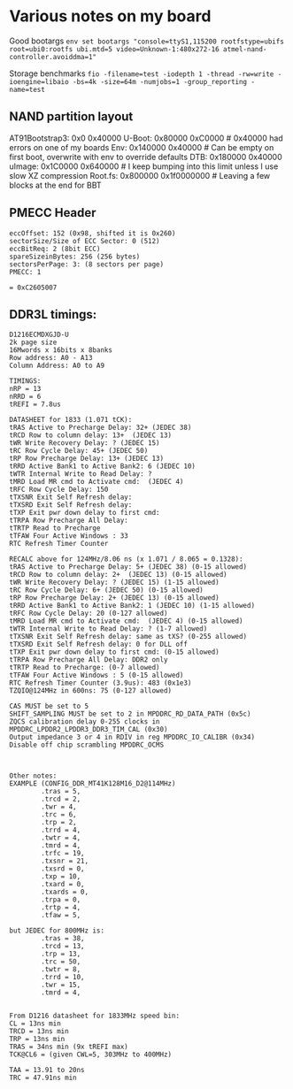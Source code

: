 # Various notes on my board


Good bootargs
`env set bootargs "console=ttyS1,115200 rootfstype=ubifs root=ubi0:rootfs ubi.mtd=5 video=Unknown-1:480x272-16 atmel-nand-controller.avoiddma=1"`

Storage benchmarks
`fio -filename=test -iodepth 1 -thread -rw=write -ioengine=libaio -bs=4k -size=64m -numjobs=1 -group_reporting -name=test`


## NAND partition layout

AT91Bootstrap3:		0x0		0x40000
U-Boot:			0x80000		0xC0000		# 0x40000 had errors on one of my boards
Env:			0x140000	0x40000		# Can be empty on first boot, overwrite with env to override defaults
DTB:			0x180000	0x40000		
uImage:			0x1C0000	0x640000	# I keep bumping into this limit unless I use slow XZ compression
Root.fs:		0x800000	0x1f0000000	# Leaving a few blocks at the end for BBT


## PMECC Header

```
eccOffset: 152 (0x98, shifted it is 0x260)
sectorSize/Size of ECC Sector: 0 (512)
eccBitReq: 2 (8bit ECC)
spareSizeinBytes: 256 (256 bytes)
sectorsPerPage: 3: (8 sectors per page)
PMECC: 1

= 0xC2605007
```


## DDR3L timings:
```
D1216ECMDXGJD-U
2k page size
16Mwords x 16bits x 8banks
Row address: A0 - A13
Column Address: A0 to A9

TIMINGS:
nRP = 13
nRRD = 6
tREFI = 7.8us

DATASHEET for 1833 (1.071 tCK):
tRAS Active to Precharge Delay: 32+ (JEDEC 38)
tRCD Row to column delay: 13+  (JEDEC 13)
tWR Write Recovery Delay: ? (JEDEC 15)
tRC Row Cycle Delay: 45+ (JEDEC 50)
tRP Row Precharge Delay: 13+ (JEDEC 13)
tRRD Active Bank1 to Active Bank2: 6 (JEDEC 10)
tWTR Internal Write to Read Delay: ?
tMRD Load MR cmd to Activate cmd:  (JEDEC 4)
tRFC Row Cycle Delay: 150
tTXSNR Exit Self Refresh delay: 
tTXSRD Exit Self Refresh delay: 
tTXP Exit pwr down delay to first cmd: 
tTRPA Row Precharge All Delay:
tTRTP Read to Precharge
tTFAW Four Active Windows : 33
RTC Refresh Timer Counter

RECALC above for 124MHz/8.06 ns (x 1.071 / 8.065 = 0.1328):
tRAS Active to Precharge Delay: 5+ (JEDEC 38) (0-15 allowed)
tRCD Row to column delay: 2+  (JEDEC 13) (0-15 allowed)
tWR Write Recovery Delay: ? (JEDEC 15) (1-15 allowed)
tRC Row Cycle Delay: 6+ (JEDEC 50) (0-15 allowed)
tRP Row Precharge Delay: 2+ (JEDEC 13) (0-15 allowed)
tRRD Active Bank1 to Active Bank2: 1 (JEDEC 10) (1-15 allowed)
tRFC Row Cycle Delay: 20 (0-127 allowed)
tMRD Load MR cmd to Activate cmd:  (JEDEC 4) (0-15 allowed)
tWTR Internal Write to Read Delay: ? (1-7 allowed)
tTXSNR Exit Self Refresh delay: same as tXS? (0-255 allowed)
tTXSRD Exit Self Refresh delay: 0 for DLL off
tTXP Exit pwr down delay to first cmd: (0-15 allowed)
tTRPA Row Precharge All Delay: DDR2 only
tTRTP Read to Precharge: (0-7 allowed)
tTFAW Four Active Windows : 5 (0-15 allowed)
RTC Refresh Timer Counter (3.9us): 483 (0x1e3)
TZQIO@124MHz in 600ns: 75 (0-127 allowed)

CAS MUST be set to 5
SHIFT_SAMPLING MUST be set to 2 in MPDDRC_RD_DATA_PATH (0x5c)
ZQCS calibration delay 0-255 clocks in MPDDRC_LPDDR2_LPDDR3_DDR3_TIM_CAL (0x30)
Output impedance 3 or 4 in RDIV in reg MPDDRC_IO_CALIBR (0x34)
Disable off chip scrambling MPDDRC_OCMS



Other notes:
EXAMPLE (CONFIG_DDR_MT41K128M16_D2@114MHz)
		.tras = 5,
        .trcd = 2,
        .twr = 4,
        .trc = 6,
        .trp = 2,
        .trrd = 4,
        .twtr = 4,
        .tmrd = 4,
        .trfc = 19,
        .txsnr = 21,
        .txsrd = 0,
        .txp = 10,
        .txard = 0,
        .txards = 0,
        .trpa = 0,
        .trtp = 4,
        .tfaw = 5,

but JEDEC for 800MHz is:
        .tras = 38,
        .trcd = 13,
        .trp = 13,
        .trc = 50,
        .twtr = 8,
        .trrd = 10,
        .twr = 15,
        .tmrd = 4,


From D1216 datasheet for 1833MHz speed bin:
CL = 13ns min
TRCD = 13ns min
TRP = 13ns min
TRAS = 34ns min (9x tREFI max)
TCK@CL6 = (given CWL=5, 303MHz to 400MHz)

TAA = 13.91 to 20ns 
TRC = 47.91ns min
```

